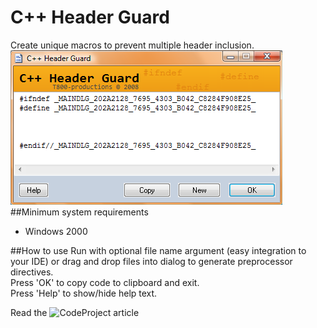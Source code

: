 # C++ Header Guard
Create unique macros to prevent multiple header inclusion.<br/>
![alt text](https://github.com/T800G/CppHeaderGuard/blob/master/cppguard.png "Preprocessor definition generator")
##Minimum system requirements
  * Windows 2000

##How to use
Run with optional file name argument (easy integration to your IDE) or drag and drop files into dialog to generate preprocessor directives.<br/>
Press 'OK' to copy code to clipboard and exit.<br/>
Press 'Help' to show/hide help text.

Read the ![CodeProject article](https://www.codeproject.com/Articles/34215/C-Header-Guard "CodeProject article")
